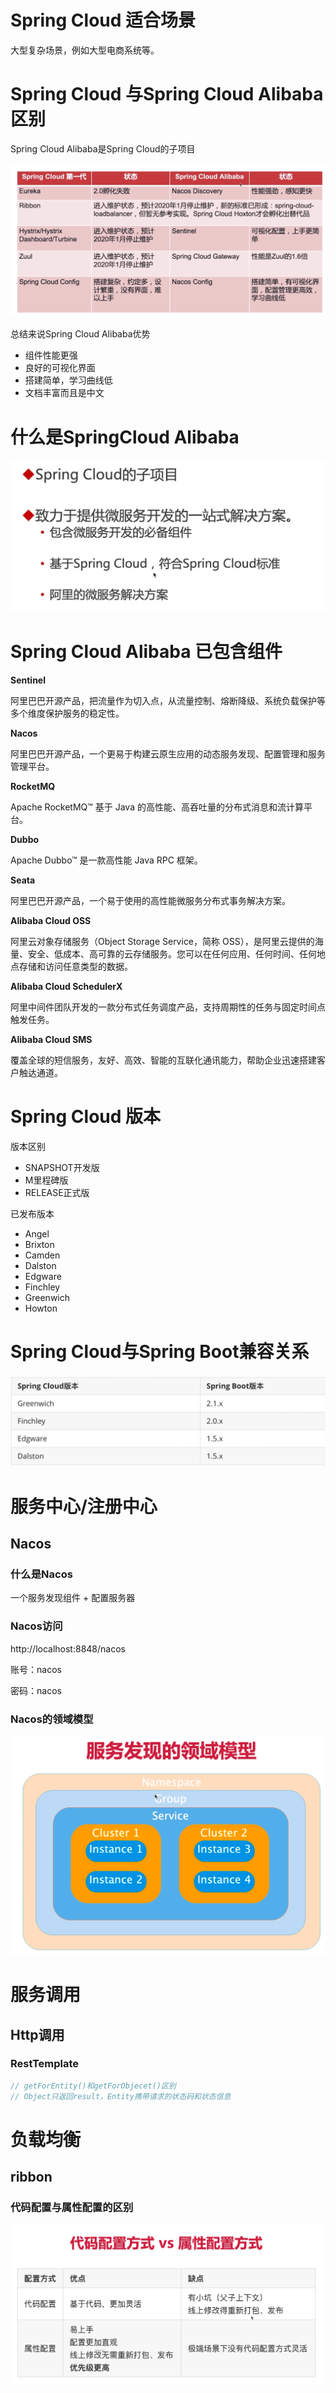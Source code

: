 # Spring Cloud 适合场景

大型复杂场景，例如大型电商系统等。

# Spring Cloud 与Spring Cloud Alibaba区别

Spring Cloud Alibaba是Spring Cloud的子项目

![image-20220222195848636](typora/image-20220222195848636.png)

总结来说Spring Cloud Alibaba优势

- 组件性能更强
- 良好的可视化界面
- 搭建简单，学习曲线低
- 文档丰富而且是中文

# 什么是SpringCloud Alibaba

![image-20220222201114547](typora/image-20220222201114547.png)

# Spring Cloud Alibaba 已包含组件

**Sentinel**

阿里巴巴开源产品，把流量作为切入点，从流量控制、熔断降级、系统负载保护等多个维度保护服务的稳定性。

**Nacos**

阿里巴巴开源产品，一个更易于构建云原生应用的动态服务发现、配置管理和服务管理平台。

**RocketMQ**

Apache RocketMQ™ 基于 Java 的高性能、高吞吐量的分布式消息和流计算平台。

**Dubbo**

Apache Dubbo™ 是一款高性能 Java RPC 框架。

**Seata**

阿里巴巴开源产品，一个易于使用的高性能微服务分布式事务解决方案。

**Alibaba Cloud OSS**

阿里云对象存储服务（Object Storage Service，简称 OSS），是阿里云提供的海量、安全、低成本、高可靠的云存储服务。您可以在任何应用、任何时间、任何地点存储和访问任意类型的数据。

**Alibaba Cloud SchedulerX**

阿里中间件团队开发的一款分布式任务调度产品，支持周期性的任务与固定时间点触发任务。

**Alibaba Cloud SMS**

覆盖全球的短信服务，友好、高效、智能的互联化通讯能力，帮助企业迅速搭建客户触达通道。

# Spring Cloud 版本

版本区别

- SNAPSHOT开发版
- M里程碑版
- RELEASE正式版

已发布版本

- Angel
- Brixton
- Camden
- Dalston
- Edgware
- Finchley
- Greenwich
- Howton

# Spring Cloud与Spring Boot兼容关系

![image-20220222202232982](typora/image-20220222202232982.png)

# 服务中心/注册中心

## Nacos

### 什么是Nacos

一个服务发现组件 + 配置服务器

### Nacos访问

http://localhost:8848/nacos

账号：nacos

密码：nacos

### Nacos的领域模型

![image-20220316124423416](typora/image-20220316124423416.png)

# 服务调用

## Http调用

### RestTemplate

```java
// getForEntity()和getForObjecet()区别
// Object只返回result，Entity携带请求的状态码和状态信息
```

# 负载均衡

## ribbon

### 代码配置与属性配置的区别

![image-20220316125605016](typora/image-20220316125605016.png)
